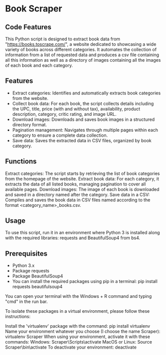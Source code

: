 # Book Scraper

## Code Features

This Python script is designed to extract book data from "https://books.toscrape.com/", a website dedicated to showcasing a wide variety of books across different categories. It automates the collection of information from a list of requested data and produces a csv file containing all this information as well as a directory of images containing all the images of each book and each category. 

## Features

- Extract categories: Identifies and automatically extracts book categories from the website.
- Collect book data: For each book, the script collects details including the UPC, title, price (with and without tax), availability, product description, category, critic rating, and image URL.
- Download images: Downloads and saves book images in a structured directory format.
- Pagination management: Navigates through multiple pages within each category to ensure a complete data collection.
- Save data: Saves the extracted data in CSV files, organized by book category.

## Functions

Extract categories: The script starts by retrieving the list of book categories from the homepage of the website.
Extract book data: For each category, it extracts the data of all listed books, managing pagination to cover all available pages.
Download images: The image of each book is downloaded and saved in a directory named after the category.
Save data in a CSV: Compiles and saves the book data in CSV files named according to the format <category_name>_books.csv.

## Usage

To use this script, run it in an environment where Python 3 is installed along with the required libraries: requests and BeautifulSoup4 from bs4.

## Prerequisites

- Python 3.x
- Package requests
- Package BeautifulSoup4
- You can install the required packages using pip in a terminal: pip install requests beautifulsoup4

You can open your terminal with the Windows + R command and typing "cmd" in the run bar.

To isolate these packages in a virtual environment, please follow these instructions:

Install the 'virtualenv' package with the command: pip install virtualenv
Name your environment whatever you choose (I choose the name Scraper): virtualenv Scraper
When using your environment, activate it with these commands:
Windows: Scraper\Scripts\activate
MacOS or Linux: Source Scraper\bin\activate
To deactivate your environment: deactivate
